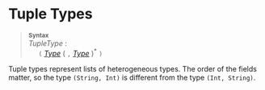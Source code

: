 # Tuple Types

> **<sup>Syntax</sup>**\
> _TupleType_ :\
> &nbsp;&nbsp;&nbsp;&nbsp; `(` [_Type_](/type_system/index.md) ( `,` [_Type_](/type_system/index.md) )<sup>*</sup> `)`

Tuple types represent lists of heterogeneous types. The order of the fields matter, so the type `(String, Int)` is different from the type `(Int, String)`.

